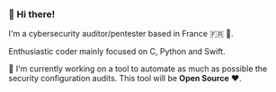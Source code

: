 ### 👋 Hi there!

<!--
**nillyr/nillyr** is a ✨ _special_ ✨ repository because its `README.md` (this file) appears on your GitHub profile.

Here are some ideas to get you started:

- 🔭 I’m currently working on ...
- 🌱 I’m currently learning ...
- 👯 I’m looking to collaborate on ...
- 🤔 I’m looking for help with ...
- 💬 Ask me about ...
- 📫 How to reach me: ...
- 😄 Pronouns: ...
- ⚡ Fun fact: ...
-->

I'm a cybersecurity auditor/pentester based in France 🇫🇷 🥖. 

Enthusiastic coder mainly focused on C, Python and Swift.

🚧 I'm currently working on a tool to automate as much as possible the security configuration audits. This tool will be **Open Source** ❤️.

<!-- 
[![GitHub Streak](https://github-readme-streak-stats.herokuapp.com/?user=nillyr&theme=dark&background=000000)](https://git.io/streak-stats)
-->
